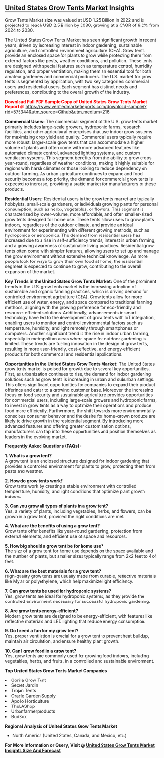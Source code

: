 <h2><a href="https://www.verifiedmarketreports.com/download-sample/?rid=575344&amp;utm_source=Github&amp;utm_medium=216" target="_blank">United States Grow Tents Market</a> Insights</h2><p>Grow Tents Market size was valued at USD 1.25 Billion in 2022 and is projected to reach USD 2.5 Billion by 2030, growing at a CAGR of 9.2% from 2024 to 2030.</p><p><p>The United States Grow Tents Market has seen significant growth in recent years, driven by increasing interest in indoor gardening, sustainable agriculture, and controlled environment agriculture (CEA). Grow tents provide an enclosed space for plants to grow while protecting them from external factors like pests, weather conditions, and pollution. These tents are designed with special features such as temperature control, humidity regulation, and proper ventilation, making them an essential tool for both amateur gardeners and commercial producers. The U.S. market for grow tents is segmented by application, with two key categories: commercial users and residential users. Each segment has distinct needs and preferences, contributing to the overall growth of the industry. <p><span class=""><span style="color: #ff0000;"><strong>Download Full PDF Sample Copy of United States Grow Tents Market Report</strong> @ </span><a href="https://www.verifiedmarketreports.com/download-sample/?rid=575344&amp;utm_source=Github&amp;utm_medium=216" target="_blank">https://www.verifiedmarketreports.com/download-sample/?rid=575344&amp;utm_source=Github&amp;utm_medium=216</a></span></p></p><p><strong>Commercial Users:</strong> The commercial segment of the U.S. grow tents market primarily includes large-scale growers, hydroponic farms, research facilities, and other agricultural enterprises that use indoor grow systems for maximizing crop yield and quality. Commercial users typically require more robust, larger-scale grow tents that can accommodate a higher volume of plants and often come with more advanced features like automated climate control, advanced lighting systems, and custom ventilation systems. This segment benefits from the ability to grow crops year-round, regardless of weather conditions, making it highly suitable for regions with harsh climates or those looking to reduce dependency on outdoor farming. As urban agriculture continues to expand and food security becomes a top priority, the demand for commercial grow tents is expected to increase, providing a stable market for manufacturers of these products. <p><strong>Residential Users:</strong> Residential users in the grow tents market are typically hobbyists, small-scale gardeners, or individuals growing plants for personal consumption, such as herbs, vegetables, or flowers. This segment is characterized by lower-volume, more affordable, and often smaller-sized grow tents designed for home use. These tents allow users to grow plants indoors, regardless of the outdoor climate, and provide an ideal environment for experimenting with different growing methods, such as hydroponics or aeroponics. The demand from residential users has increased due to a rise in self-sufficiency trends, interest in urban farming, and a growing awareness of sustainable living practices. Residential grow tents often come with simpler features, allowing users to set up and manage the grow environment without extensive technical knowledge. As more people look for ways to grow their own food at home, the residential segment is expected to continue to grow, contributing to the overall expansion of the market.<p><strong>Key Trends in the United States Grow Tents Market:</strong> One of the prominent trends in the U.S. grow tents market is the increasing adoption of sustainable and organic farming practices, which is driving demand for controlled environment agriculture (CEA). Grow tents allow for more efficient use of water, energy, and space compared to traditional farming methods, aligning with the growing preference for eco-friendly and resource-efficient solutions. Additionally, advancements in smart technology have led to the development of grow tents with IoT integration, enabling users to monitor and control environmental factors such as temperature, humidity, and light remotely through smartphones or computers. Another significant trend is the rise in indoor urban farming, especially in metropolitan areas where space for outdoor gardening is limited. These trends are fueling innovation in the design of grow tents, resulting in more user-friendly, cost-effective, and energy-efficient products for both commercial and residential applications.<p><strong>Opportunities in the United States Grow Tents Market:</strong> The United States grow tents market is poised for growth due to several key opportunities. First, as urbanization continues to rise, the demand for indoor gardening solutions such as grow tents is increasing in urban and suburban settings. This offers significant opportunities for companies to expand their product offerings and cater to a growing customer base. Moreover, the increasing focus on food security and sustainable agriculture provides opportunities for commercial users, including large-scale growers and hydroponic farms, to invest in grow tents as a way to optimize their operations and produce food more efficiently. Furthermore, the shift towards more environmentally-conscious consumer behavior and the desire for home-grown produce are likely to drive growth in the residential segment. By introducing more advanced features and offering greater customization options, manufacturers can tap into these opportunities and position themselves as leaders in the evolving market.<p><strong>Frequently Asked Questions (FAQs):</strong></p><p><strong>1. What is a grow tent?</strong><br> A grow tent is an enclosed structure designed for indoor gardening that provides a controlled environment for plants to grow, protecting them from pests and weather. </p><p><strong>2. How do grow tents work?</strong><br> Grow tents work by creating a stable environment with controlled temperature, humidity, and light conditions that optimize plant growth indoors. </p><p><strong>3. Can you grow all types of plants in a grow tent?</strong><br> Yes, a variety of plants, including vegetables, herbs, and flowers, can be grown in a grow tent, provided the right conditions are met. </p><p><strong>4. What are the benefits of using a grow tent?</strong><br> Grow tents offer benefits like year-round gardening, protection from external elements, and efficient use of space and resources. </p><p><strong>5. How big should a grow tent be for home use?</strong><br> The size of a grow tent for home use depends on the space available and the number of plants, but smaller sizes typically range from 2x2 feet to 4x4 feet. </p><p><strong>6. What are the best materials for a grow tent?</strong><br> High-quality grow tents are usually made from durable, reflective materials like Mylar or polyethylene, which help maximize light efficiency. </p><p><strong>7. Can grow tents be used for hydroponic systems?</strong><br> Yes, grow tents are ideal for hydroponic systems, as they provide the controlled environment necessary for successful hydroponic gardening. </p><p><strong>8. Are grow tents energy-efficient?</strong><br> Modern grow tents are designed to be energy-efficient, with features like reflective materials and LED lighting that reduce energy consumption. </p><p><strong>9. Do I need a fan for my grow tent?</strong><br> Yes, proper ventilation is crucial for a grow tent to prevent heat buildup, maintain air circulation, and ensure healthy plant growth. </p><p><strong>10. Can I grow food in a grow tent?</strong><br> Yes, grow tents are commonly used for growing food indoors, including vegetables, herbs, and fruits, in a controlled and sustainable environment. </p></p><p><strong>Top United States Grow Tents Market Companies</strong></p><div data-test-id=""><p><li>Gorilla Grow Tent</li><li> Secret Jardin</li><li> Trojan Tents</li><li> Oracle Garden Supply</li><li> Apollo Horticulture</li><li> TheLAShop</li><li> Urbanfarmerproducts</li><li> BudBox</li></p><div><strong>Regional Analysis of&nbsp;United States Grow Tents Market</strong></div><ul><li dir="ltr"><p dir="ltr">North America&nbsp;(United States, Canada, and Mexico, etc.)</p></li></ul><p><strong>For More Information or Query, Visit @&nbsp;</strong><strong><a href="https://www.verifiedmarketreports.com/product/Grow-Tents-Market/?utm_source=Github&amp;utm_medium=216" target="_blank">United States Grow Tents Market Insights Size And Forecast</a></strong></p></div>
